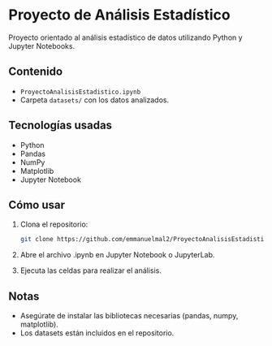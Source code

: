 # Proyecto de Análisis Estadístico

Proyecto orientado al análisis estadístico de datos utilizando Python y Jupyter Notebooks.

## Contenido
- `ProyectoAnalisisEstadistico.ipynb`
- Carpeta `datasets/` con los datos analizados.

## Tecnologías usadas
- Python
- Pandas
- NumPy
- Matplotlib
- Jupyter Notebook

## Cómo usar
1. Clona el repositorio:
   ```bash
   git clone https://github.com/emmanuelmal2/ProyectoAnalisisEstadistico.git
2. Abre el archivo .ipynb en Jupyter Notebook o JupyterLab.

3. Ejecuta las celdas para realizar el análisis.

## Notas
- Asegúrate de instalar las bibliotecas necesarias (pandas, numpy, matplotlib).
- Los datasets están incluidos en el repositorio.
